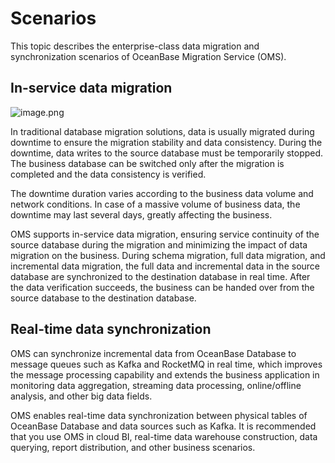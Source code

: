 # Scenarios

This topic describes the enterprise-class data migration and synchronization scenarios of OceanBase Migration Service (OMS).

## In-service data migration

![image.png](https://help-static-aliyun-doc.aliyuncs.com/assets/img/en-US/6074229461/p176416.png "image.png")

In traditional database migration solutions, data is usually migrated during downtime to ensure the migration stability and data consistency. During the downtime, data writes to the source database must be temporarily stopped. The business database can be switched only after the migration is completed and the data consistency is verified.

The downtime duration varies according to the business data volume and network conditions. In case of a massive volume of business data, the downtime may last several days, greatly affecting the business.

OMS supports in-service data migration, ensuring service continuity of the source database during the migration and minimizing the impact of data migration on the business. During schema migration, full data migration, and incremental data migration, the full data and incremental data in the source database are synchronized to the destination database in real time. After the data verification succeeds, the business can be handed over from the source database to the destination database.

## Real-time data synchronization

OMS can synchronize incremental data from OceanBase Database to message queues such as Kafka and RocketMQ in real time, which improves the message processing capability and extends the business application in monitoring data aggregation, streaming data processing, online/offline analysis, and other big data fields.

OMS enables real-time data synchronization between physical tables of OceanBase Database and data sources such as Kafka. It is recommended that you use OMS in cloud BI, real-time data warehouse construction, data querying, report distribution, and other business scenarios.